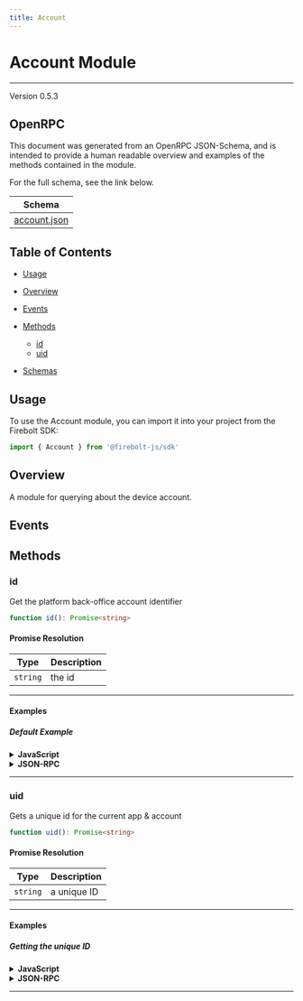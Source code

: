 ```yaml
---
title: Account
---
```


# Account Module
---
Version 0.5.3

## OpenRPC
This document was generated from an OpenRPC JSON-Schema, and is intended to provide a human readable overview and examples of the methods contained in the module.

For the full schema, see the link below.

| Schema |
|--------|
| [account.json](https://github.com/rdkcentral/firebolt-core-sdk/blob/main/src/modules/account.json) |


## Table of Contents
 - [Usage](#usage)
 - [Overview](#overview)
 - [Events](#events)

 - [Methods](#methods)
    - [id](#id)
    - [uid](#uid)
 - [Schemas](#schemas)
<span></span>

## Usage
To use the Account module, you can import it into your project from the Firebolt SDK:

```javascript
import { Account } from '@firebolt-js/sdk'
```
## Overview
A module for querying about the device account.

## Events


## Methods
### id
Get the platform back-office account identifier

```typescript
function id(): Promise<string>
```
#### Promise Resolution

| Type | Description |
| ---- | ----------- |
| `string` | the id |


---

#### Examples

##### Default Example
<details>
  <summary><b>JavaScript</b></summary>

```javascript
import { Account } from '@firebolt-js/sdk'

Account.id()
    .then(id => {
        console.log(id)
    })
```
Value of `id`

```javascript
"123"
```

</details>
<details>
  <summary><b>JSON-RPC</b></summary>

###### Request

```json
{
  "jsonrpc": "2.0",
  "id": 1,
  "method": "account.id",
  "params": {}
}
```

###### Response

```json
{
  "jsonrpc": "2.0",
  "id": 1,
  "result": "123"
}
```

</details>




---

### uid
Gets a unique id for the current app & account

```typescript
function uid(): Promise<string>
```
#### Promise Resolution

| Type | Description |
| ---- | ----------- |
| `string` | a unique ID |


---

#### Examples

##### Getting the unique ID
<details>
  <summary><b>JavaScript</b></summary>

```javascript
import { Account } from '@firebolt-js/sdk'

Account.uid()
    .then(uniqueId => {
        console.log(uniqueId)
    })
```
Value of `uniqueId`

```javascript
"ee6723b8-7ab3-462c-8d93-dbf61227998e"
```

</details>
<details>
  <summary><b>JSON-RPC</b></summary>

###### Request

```json
{
  "jsonrpc": "2.0",
  "id": 1,
  "method": "account.uid",
  "params": {}
}
```

###### Response

```json
{
  "jsonrpc": "2.0",
  "id": 1,
  "result": "ee6723b8-7ab3-462c-8d93-dbf61227998e"
}
```

</details>




---



